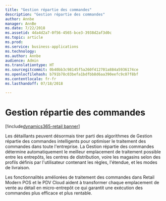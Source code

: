 ```yaml
---
title: "Gestion répartie des commandes"
description: "Gestion répartie des commandes"
author: Annbe
manager: AnnBe
ms.date: 7/22/2018
ms.assetid: 4da4d2a7-0f56-4565-bce3-3938d2af3d0c
ms.topic: article
ms.prod: 
ms.service: business-applications
ms.technology: 
ms.author: Annbe
audience: Admin
ms.translationtype: HT
ms.sourcegitcommit: 0b40bb3c98145f5a260f412701a884a5936174ce
ms.openlocfilehash: b791b78c03befa1bdfbb8d6aa390eefc9c07f8bf
ms.contentlocale: fr-fr
ms.lasthandoff: 07/18/2018

---
```

#  <a name="distributed-order-management"></a>Gestion répartie des commandes

[!include[dynamics365-retail banner](../includes/dynamics365-retail.md)]






Les détaillants peuvent désormais tirer parti des algorithmes de Gestion répartie des commandes intelligents pour optimiser le traitement des commandes dans toute l'entreprise. La Gestion répartie des commandes détermine automatiquement le meilleur emplacement de traitement possible entre les entrepôts, les centres de distribution, voire les magasins selon des profils définis par l'utilisateur contenant les règles, l'étendue, et les modes de livraison.

Les fonctionnalités améliorées de traitement des commandes dans Retail Modern POS et le PDV Cloud aident à transformer chaque emplacement de vente au détail en micro-entrepôt ce qui garantit une exécution des commandes plus efficace et plus rentable.


